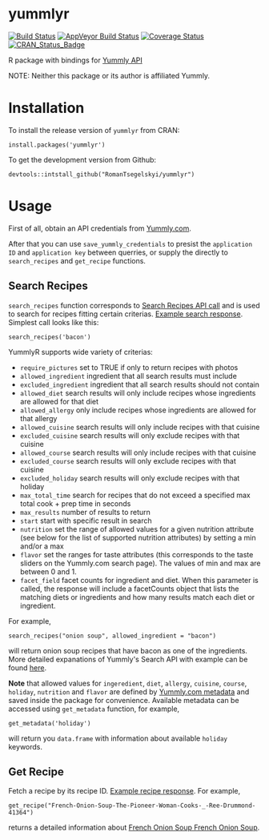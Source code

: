 <!-- README.md is generated from README.Rmd. Please edit that file -->
yummlyr
=======

[![Build Status](https://travis-ci.org/RomanTsegelskyi/yummlyr.svg?branch=master)](https://travis-ci.org/RomanTsegelskyi/yummlyr) [![AppVeyor Build Status](https://ci.appveyor.com/api/projects/status/github/RomanTsegelskyi/yummlyr?branch=master&svg=true)](https://ci.appveyor.com/project/RomanTsegelskyi/yummlyr) [![Coverage Status](http://codecov.io/github/RomanTsegelskyi/yummlyr/coverage.svg?branch=master)](http://codecov.io/github/RomanTsegelskyi/yummlyr?branch=master) [![CRAN\_Status\_Badge](http://www.r-pkg.org/badges/version/yummlyr)](http://cran.r-project.org/package=yummlyr)

R package with bindings for [Yummly API](developer.yummly.com)

NOTE: Neither this package or its author is affiliated Yummly.

Installation
============

To install the release version of `yummlyr` from CRAN:

    install.packages('yummlyr')

To get the development version from Github:

    devtools::intstall_github("RomanTsegelskyi/yummlyr")

Usage
=====

First of all, obtain an API credentials from [Yummly.com](https://developer.yummly.com/).

After that you can use `save_yummly_credentials` to presist the `application ID` and `application key` between querries, or supply the directly to `search_recipes` and `get_recipe` functions.

Search Recipes
--------------

`search_recipes` function corresponds to [Search Recipes API call](https://developer.yummly.com/documentation#) and is used to search for recipes fitting certain criterias. [Example search response](https://developer.yummly.com/wiki/search-recipes-response-sample). Simplest call looks like this:

    search_recipes('bacon')

YummlyR supports wide variety of criterias:

-   `require_pictures` set to TRUE if only to return recipes with photos
-   `allowed_ingredient` ingredient that all search results must include
-   `excluded_ingredient` ingredient that all search results should not contain
-   `allowed_diet` search results will only include recipes whose ingredients are allowed for that diet
-   `allowed_allergy` only include recipes whose ingredients are allowed for that allergy
-   `allowed_cuisine` search results will only include recipes with that cuisine
-   `excluded_cuisine` search results will only exclude recipes with that cuisine
-   `allowed_course` search results will only include recipes with that cuisine
-   `excluded_course` search results will only exclude recipes with that cuisine
-   `excluded_holiday` search results will only exclude recipes with that holiday
-   `max_total_time` search for recipes that do not exceed a specified max total cook + prep time in seconds
-   `max_results` number of results to return
-   `start` start with specific result in search
-   `nutrition` set the range of allowed values for a given nutrition attribute (see below for the list of supported nutrition attributes) by setting a min and/or a max
-   `flavor` set the ranges for taste attributes (this corresponds to the taste sliders on the Yummly.com search page). The values of min and max are between 0 and 1.
-   `facet_field` facet counts for ingredient and diet. When this parameter is called, the response will include a facetCounts object that lists the matching diets or ingredients and how many results match each diet or ingredient.

For example,

    search_recipes("onion soup", allowed_ingredient = "bacon")

will return onion soup recipes that have bacon as one of the ingredients. More detailed expanations of Yummly's Search API with example can be found [here](https://developer.yummly.com/documentation#).

**Note** that allowed values for `ingeredient`, `diet`, `allergy`, `cuisine`, `course`, `holiday`, `nutrition` and `flavor` are defined by [Yummly.com metadata](https://developer.yummly.com/documentation#Metadata) and saved inside the package for convenience. Available metadata can be accessed using `get_metadata` function, for example,

    get_metadata('holiday')

will return you `data.frame` with information about available `holiday` keywords.

Get Recipe
----------

Fetch a recipe by its recipe ID. [Example recipe response](https://developer.yummly.com/wiki/get-recipe-response-sample). For example,

    get_recipe("French-Onion-Soup-The-Pioneer-Woman-Cooks-_-Ree-Drummond-41364")

returns a detailed information about [French Onion Soup French Onion Soup](http://www.yummly.com/recipe/French-Onion-Soup-1332461).
